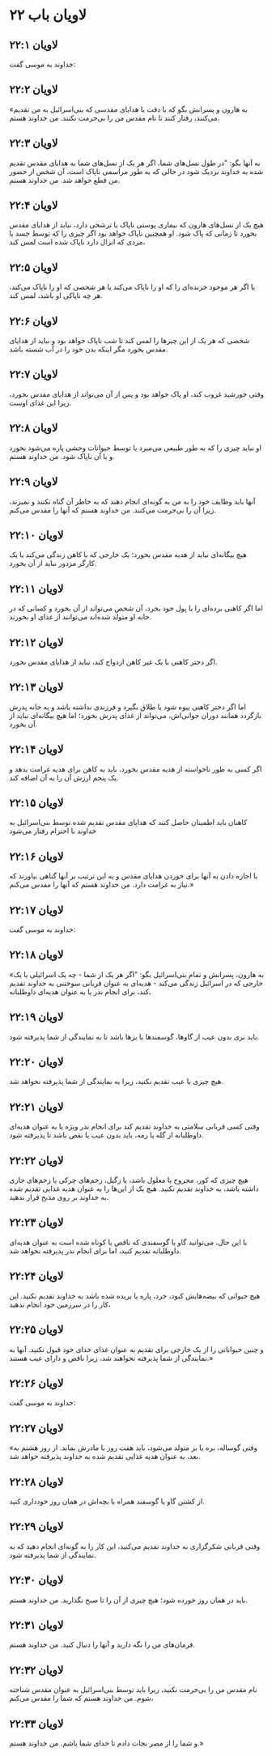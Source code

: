 # لاویان باب ۲۲

## لاویان ۲۲:۱
خداوند به موسی گفت:

## لاویان ۲۲:۲
«به هارون و پسرانش بگو که با دقت با هدایای مقدسی که بنی‌اسرائیل به من تقدیم می‌کنند، رفتار کنند تا نام مقدس من را بی‌حرمت نکنند. من خداوند هستم.

## لاویان ۲۲:۳
به آنها بگو: "در طول نسل‌های شما، اگر هر یک از نسل‌های شما به هدایای مقدس تقدیم شده به خداوند نزدیک شود در حالی که به طور مراسمی ناپاک است، آن شخص از حضور من قطع خواهد شد. من خداوند هستم.

## لاویان ۲۲:۴
هیچ یک از نسل‌های هارون که بیماری پوستی ناپاک یا ترشحی دارد، نباید از هدایای مقدس بخورد تا زمانی که پاک شود. او همچنین ناپاک خواهد بود اگر چیزی را که توسط جسد یا مردی که انزال دارد ناپاک شده است لمس کند،

## لاویان ۲۲:۵
یا اگر هر موجود خزنده‌ای را که او را ناپاک می‌کند یا هر شخصی که او را ناپاک می‌کند، هر چه ناپاکی او باشد، لمس کند.

## لاویان ۲۲:۶
شخصی که هر یک از این چیزها را لمس کند تا شب ناپاک خواهد بود و نباید از هدایای مقدس بخورد مگر اینکه بدن خود را در آب شسته باشد.

## لاویان ۲۲:۷
وقتی خورشید غروب کند، او پاک خواهد بود و پس از آن می‌تواند از هدایای مقدس بخورد، زیرا این غذای اوست.

## لاویان ۲۲:۸
او نباید چیزی را که به طور طبیعی می‌میرد یا توسط حیوانات وحشی پاره می‌شود بخورد و با آن ناپاک شود. من خداوند هستم.

## لاویان ۲۲:۹
آنها باید وظایف خود را به من به گونه‌ای انجام دهند که به خاطر آن گناه نکنند و نمیرند، زیرا آن را بی‌حرمت می‌کنند. من خداوند هستم که آنها را مقدس می‌کنم.

## لاویان ۲۲:۱۰
هیچ بیگانه‌ای نباید از هدیه مقدس بخورد؛ یک خارجی که با کاهن زندگی می‌کند یا یک کارگر مزدور نباید از آن بخورد.

## لاویان ۲۲:۱۱
اما اگر کاهنی برده‌ای را با پول خود بخرد، آن شخص می‌تواند از آن بخورد و کسانی که در خانه او متولد شده‌اند می‌توانند از غذای او بخورند.

## لاویان ۲۲:۱۲
اگر دختر کاهنی با یک غیر کاهن ازدواج کند، نباید از هدایای مقدس بخورد.

## لاویان ۲۲:۱۳
اما اگر دختر کاهنی بیوه شود یا طلاق بگیرد و فرزندی نداشته باشد و به خانه پدرش بازگردد همانند دوران جوانی‌اش، می‌تواند از غذای پدرش بخورد؛ اما هیچ بیگانه‌ای نباید از آن بخورد.

## لاویان ۲۲:۱۴
اگر کسی به طور ناخواسته از هدیه مقدس بخورد، باید به کاهن برای هدیه غرامت بدهد و یک پنجم ارزش آن را به آن اضافه کند.

## لاویان ۲۲:۱۵
کاهنان باید اطمینان حاصل کنند که هدایای مقدس تقدیم شده توسط بنی‌اسرائیل به خداوند با احترام رفتار می‌شود

## لاویان ۲۲:۱۶
با اجازه دادن به آنها برای خوردن هدایای مقدس و به این ترتیب بر آنها گناهی بیاورند که نیاز به غرامت دارد. من خداوند هستم که آنها را مقدس می‌کنم.»

## لاویان ۲۲:۱۷
خداوند به موسی گفت:

## لاویان ۲۲:۱۸
«به هارون، پسرانش و تمام بنی‌اسرائیل بگو: "اگر هر یک از شما - چه یک اسرائیلی یا یک خارجی که در اسرائیل زندگی می‌کند - هدیه‌ای به عنوان قربانی سوختنی به خداوند تقدیم کند، برای انجام نذر یا به عنوان هدیه‌ای داوطلبانه،

## لاویان ۲۲:۱۹
باید نری بدون عیب از گاوها، گوسفندها یا بزها باشد تا به نمایندگی از شما پذیرفته شود.

## لاویان ۲۲:۲۰
هیچ چیزی با عیب تقدیم نکنید، زیرا به نمایندگی از شما پذیرفته نخواهد شد.

## لاویان ۲۲:۲۱
وقتی کسی قربانی سلامتی به خداوند تقدیم کند برای انجام نذر ویژه یا به عنوان هدیه‌ای داوطلبانه از گله یا رمه، باید بدون عیب یا نقص باشد تا پذیرفته شود.

## لاویان ۲۲:۲۲
هیچ چیزی که کور، مجروح یا معلول باشد، یا زگیل، زخم‌های چرکی یا زخم‌های جاری داشته باشد، به خداوند تقدیم نکنید. هیچ یک از این‌ها را به عنوان هدیه غذایی تقدیم شده به خداوند بر روی مذبح قرار ندهید.

## لاویان ۲۲:۲۳
با این حال، می‌توانید گاو یا گوسفندی که ناقص یا کوتاه شده است به عنوان هدیه‌ای داوطلبانه تقدیم کنید، اما برای انجام نذر پذیرفته نخواهد شد.

## لاویان ۲۲:۲۴
هیچ حیوانی که بیضه‌هایش کبود، خرد، پاره یا بریده شده باشد به خداوند تقدیم نکنید. این کار را در سرزمین خود انجام ندهید،

## لاویان ۲۲:۲۵
و چنین حیواناتی را از یک خارجی برای تقدیم به عنوان غذای خدای خود قبول نکنید. آنها به نمایندگی از شما پذیرفته نخواهند شد، زیرا ناقص و دارای عیب هستند.»

## لاویان ۲۲:۲۶
خداوند به موسی گفت:

## لاویان ۲۲:۲۷
«وقتی گوساله، بره یا بز متولد می‌شود، باید هفت روز با مادرش بماند. از روز هشتم به بعد، به عنوان هدیه غذایی تقدیم شده به خداوند پذیرفته خواهد شد.

## لاویان ۲۲:۲۸
از کشتن گاو یا گوسفند همراه با بچه‌اش در همان روز خودداری کنید.

## لاویان ۲۲:۲۹
وقتی قربانی شکرگزاری به خداوند تقدیم می‌کنید، این کار را به گونه‌ای انجام دهید که به نمایندگی از شما پذیرفته شود.

## لاویان ۲۲:۳۰
باید در همان روز خورده شود؛ هیچ چیزی از آن را تا صبح نگذارید. من خداوند هستم.

## لاویان ۲۲:۳۱
فرمان‌های من را نگه دارید و آنها را دنبال کنید. من خداوند هستم.

## لاویان ۲۲:۳۲
نام مقدس من را بی‌حرمت نکنید، زیرا باید توسط بنی‌اسرائیل به عنوان مقدس شناخته شوم. من خداوند هستم که شما را مقدس می‌کنم،

## لاویان ۲۲:۳۳
و شما را از مصر نجات دادم تا خدای شما باشم. من خداوند هستم.»
